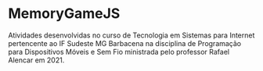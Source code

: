 # MemoryGameJS
Atividades desenvolvidas no curso de Tecnologia em Sistemas para Internet pertencente ao IF Sudeste MG Barbacena na disciplina de Programação para Dispositivos Móveis e Sem Fio ministrada pelo professor Rafael Alencar em 2021.
